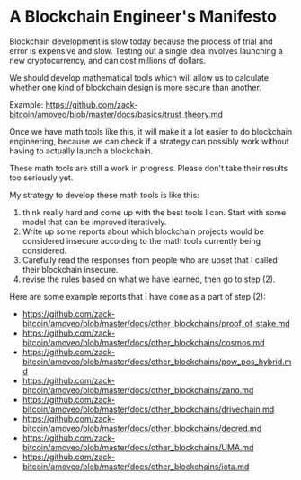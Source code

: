 A Blockchain Engineer's Manifesto
===========

Blockchain development is slow today because the process of trial and error is expensive and slow.
Testing out a single idea involves launching a new cryptocurrency, and can cost millions of dollars.

We should develop mathematical tools which will allow us to calculate whether one kind of blockchain design is more secure than another.

Example: https://github.com/zack-bitcoin/amoveo/blob/master/docs/basics/trust_theory.md

Once we have math tools like this, it will make it a lot easier to do blockchain engineering, because we can check if a strategy can possibly work without having to actually launch a blockchain.

These math tools are still a work in progress. Please don't take their results too seriously yet.

My strategy to develop these math tools is like this:
1) think really hard and come up with the best tools I can. Start with some model that can be improved iteratively.
2) Write up some reports about which blockchain projects would be considered insecure according to the math tools currently being considered.
3) Carefully read the responses from people who are upset that I called their blockchain insecure.
4) revise the rules based on what we have learned, then go to step (2).


Here are some example reports that I have done as a part of step (2):
* https://github.com/zack-bitcoin/amoveo/blob/master/docs/other_blockchains/proof_of_stake.md
* https://github.com/zack-bitcoin/amoveo/blob/master/docs/other_blockchains/cosmos.md
* https://github.com/zack-bitcoin/amoveo/blob/master/docs/other_blockchains/pow_pos_hybrid.md
* https://github.com/zack-bitcoin/amoveo/blob/master/docs/other_blockchains/zano.md
* https://github.com/zack-bitcoin/amoveo/blob/master/docs/other_blockchains/drivechain.md
* https://github.com/zack-bitcoin/amoveo/blob/master/docs/other_blockchains/decred.md
* https://github.com/zack-bitcoin/amoveo/blob/master/docs/other_blockchains/UMA.md
* https://github.com/zack-bitcoin/amoveo/blob/master/docs/other_blockchains/iota.md
